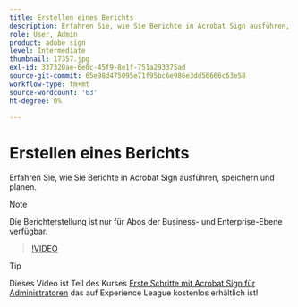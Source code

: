 ```yaml
---
title: Erstellen eines Berichts
description: Erfahren Sie, wie Sie Berichte in Acrobat Sign ausführen, speichern und planen.
role: User, Admin
product: adobe sign
level: Intermediate
thumbnail: 17357.jpg
exl-id: 337320ae-6e0c-45f9-8e1f-751a293375ad
source-git-commit: 65e98d475095e71f95bc6e986e3dd56666c63e58
workflow-type: tm+mt
source-wordcount: '63'
ht-degree: 0%

---
```


# Erstellen eines Berichts

Erfahren Sie, wie Sie Berichte in Acrobat Sign ausführen, speichern und planen.

>[!NOTE]
>
>Die Berichterstellung ist nur für Abos der Business- und Enterprise-Ebene verfügbar.

>[!VIDEO](https://video.tv.adobe.com/v/17357?hidetitle=true)

>[!TIP]
>
>Dieses Video ist Teil des Kurses [Erste Schritte mit Acrobat Sign für Administratoren](https://experienceleague.adobe.com/?recommended=Sign-A-1-2020.2) das auf Experience League kostenlos erhältlich ist!

